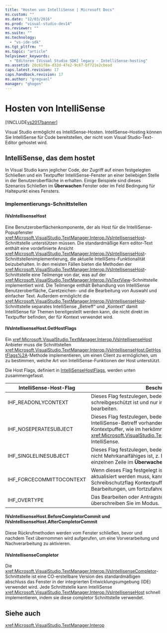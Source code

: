 ```yaml
---
title: "Hosten von IntelliSense | Microsoft Docs"
ms.custom: ""
ms.date: "12/03/2016"
ms.prod: "visual-studio-dev14"
ms.reviewer: ""
ms.suite: ""
ms.technology: 
  - "vs-ide-sdk"
ms.tgt_pltfrm: ""
ms.topic: "article"
helpviewer_keywords: 
  - "Editoren [Visual Studio SDK] legacy - IntelliSense-hosting"
ms.assetid: 20c61f8a-d32d-47e2-9c67-bf721e2cbead
caps.latest.revision: 17
caps.handback.revision: 17
ms.author: "gregvanl"
manager: "ghogen"
---
```

# Hosten von IntelliSense
[!INCLUDE[vs2017banner](../code-quality/includes/vs2017banner.md)]

Visual Studio ermöglicht es IntelliSense\-Hosten.  IntellSense\-Hosting können Sie IntelliSense für Code bereitstellen, der nicht vom Visual Studio\-Text\-Editor gehostet wird.  
  
## IntelliSense, das dem hostet  
 In Visual Studio kann jeglicher Code, der Zugriff auf einen festgelegten Schließen und ein Textpuffer IntelliSense\-Fenster an einer beliebigen Stelle in der Benutzeroberfläche in erhalten.  Einige Beispiele sind dieses Szenarios Schließen im **Überwachen** Fenster oder im Feld Bedingung für Haltepunkt eines Fensters.  
  
### Implementierungs\-Schnittstellen  
  
#### IVsIntellisenseHost  
 Eine Benutzeroberflächenkomponente, der als Host für die IntelliSense\-Popupfenster <xref:Microsoft.VisualStudio.TextManager.Interop.IVsIntellisenseHost>\-Schnittstelle unterstützen müssen.  Die standardmäßige Kern editor\-Text enthält eine vordefinierte Ansicht <xref:Microsoft.VisualStudio.TextManager.Interop.IVsIntellisenseHost>\-Schnittstellenimplementierung, die aktuelle IntelliSens\-Funktionalität beizubehalten.  In den meisten Fällen bieten die Methoden der <xref:Microsoft.VisualStudio.TextManager.Interop.IVsIntellisenseHost>\-Schnittstelle eine Teilmenge von dar, was auf der <xref:Microsoft.VisualStudio.TextManager.Interop.IVsTextView>\-Schnittstelle implementiert wird.  Die Teilmenge enthält Behandlung von IntelliSense Benutzeroberfläche, Caretzeichen\- und die Bearbeitung von Auswahl und einfacher Text.  Außerdem ermöglicht die <xref:Microsoft.VisualStudio.TextManager.Interop.IVsIntellisenseHost>\-Schnittstelle separates IntelliSense „Betreff“ und „Kontext“ damit IntelliSense für Themen bereitgestellt werden kann, die nicht direkt im Textpuffer befinden, der für Kontext verwendet wird.  
  
#### IVsIntellisenseHost.GetHostFlags  
 Ein <xref:Microsoft.VisualStudio.TextManager.Interop.IVsIntellisenseHost> Anbieter muss die Schnittstellen <xref:Microsoft.VisualStudio.TextManager.Interop.IVsIntellisenseHost.GetHostFlags%2A>\-Methode implementieren, um einen Client zu ermöglichen, um zu bestimmen, welche Art von IntelliSense\-Funktionen der Host unterstützt.  
  
 Die Host Flags, definiert in [IntelliSenseHostFlags](../extensibility/intellisensehostflags.md), werden unten zusammengefasst.  
  
|IntelliSense\-Host\-Flag|Beschreibung|  
|------------------------------|------------------|  
|IHF\_READONLYCONTEXT|Dieses Flag festzulegen, bedeutet, dass der Kontextpuffer schreibgeschützt ist und nur innerhalb des abhängigen Text bearbeiten.|  
|IHF\_NOSEPERATESUBJECT|Dieses Flag festzulegen, bedeutet, dass kein separates IntelliSense\-Betreff vorhanden ist.  Der Betreff ist im Kontextpuffer, wie im herkömmlichen System <xref:Microsoft.VisualStudio.TextManager.Interop.IVsTextView> IntelliSense.|  
|IHF\_SINGLELINESUBJECT|Dieses Flag festzulegen, bedeutet, dass der Antragsteller nicht Mehrkanalfähiges ist, z. B. in einer Bearbeitung der einzelnen Zeile im **Überwachen** Fenster.|  
|IHF\_FORCECOMMITTOCONTEXT|Wenn dieses Flag festgelegt ist und der Kontextpuffer aktualisiert werden muss, kann der Host das auf dem Schreibschutzflag Kontextpuffer ignoriert, und die Bearbeitungen, um fortzufahren.|  
|IHF\_OVERTYPE|Das Bearbeiten oder Antragsteller \(im Kontext\) erfolgen soll, überschreiben Sie im Modus.|  
  
#### IVsIntellisenseHost.BeforeCompletorCommit und IVsIntellisenseHost.AfterCompletorCommit  
 Diese Rückrufmethoden werden vom Fenster schließen, bevor und nachdem Text übernommen wird aufgerufen, um eine Vorverarbeitung und Nachverarbeitung zu aktivieren.  
  
#### IVsIntellisenseCompletor  
 Die <xref:Microsoft.VisualStudio.TextManager.Interop.IVsIntellisenseCompletor>\-Schnittstelle ist eine CO\-erstellbare Version des standardmäßigen abschluss das Fenster in der integrierten Entwicklungsumgebung \(IDE\) verwendet wird.  Jede Schnittstelle kann IntelliSense <xref:Microsoft.VisualStudio.TextManager.Interop.IVsIntellisenseHost> schnell implementieren, indem sie diese completor Schnittstelle verwendet.  
  
## Siehe auch  
 <xref:Microsoft.VisualStudio.TextManager.Interop>